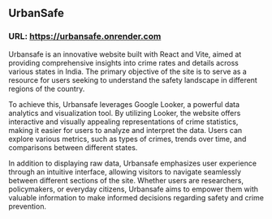 ## UrbanSafe

### URL: https://urbansafe.onrender.com

Urbansafe is an innovative website built with React and Vite, aimed at providing comprehensive insights into crime rates and details across various states in India. The primary objective of the site is to serve as a resource for users seeking to understand the safety landscape in different regions of the country.

To achieve this, Urbansafe leverages Google Looker, a powerful data analytics and visualization tool. By utilizing Looker, the website offers interactive and visually appealing representations of crime statistics, making it easier for users to analyze and interpret the data. Users can explore various metrics, such as types of crimes, trends over time, and comparisons between different states.

In addition to displaying raw data, Urbansafe emphasizes user experience through an intuitive interface, allowing visitors to navigate seamlessly between different sections of the site. Whether users are researchers, policymakers, or everyday citizens, Urbansafe aims to empower them with valuable information to make informed decisions regarding safety and crime prevention.
